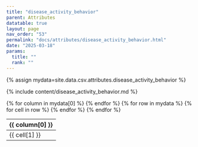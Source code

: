 ```yaml
---
title: "disease_activity_behavior"
parent: Attributes
datatable: true
layout: page
nav_order: "53"
permalink: "docs/attributes/disease_activity_behavior.html"
date: "2025-03-18"
params:
  title: ""
  rank: ""
---
```

{% assign mydata=site.data.csv.attributes.disease_activity_behavior %} 

{% include content/disease_activity_behavior.md %}

<table id="myTable" class="display" style="width:100%">
    <thead>
    {% for column in mydata[0] %}
        <th>{{ column[0] }}</th>
    {% endfor %}
    </thead>
    <tbody>
    {% for row in mydata %}
        <tr>
        {% for cell in row %}
            <td>{{ cell[1] }}</td>
        {% endfor %}
        </tr>
    {% endfor %}
    </tbody>
</table>
<script type="text/javascript">
  $(document).ready(function () {
    $('#myTable').DataTable({
      responsive: true,
      deferRender: false,
      paging: false,
      order: [],
    });
  });
</script>
